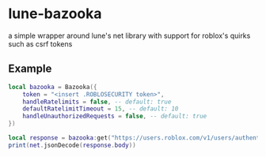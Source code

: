 # lune-bazooka

a simple wrapper around lune's net library with support for roblox's quirks such as csrf tokens

## Example

```lua
local bazooka = Bazooka({
    token = "<insert .ROBLOSECURITY token>",
    handleRatelimits = false, -- default: true
    defaultRatelimitTimeout = 15, -- default: 10
    handleUnauthorizedRequests = false, -- default: true
})

local response = bazooka:get("https://users.roblox.com/v1/users/authenticated")
print(net.jsonDecode(response.body))
```

